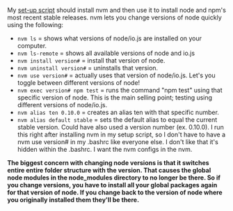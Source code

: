 My [set-up script](https://github.com/dfeagans/setup/blob/master/setup.sh) should install nvm and then use it to install node and npm's most recent stable releases.  nvm lets you change versions of node quickly using the following:

- `nvm ls` = shows what versions of node/io.js are installed on your computer.
- `nvm ls-remote` = shows all available versions of node and io.js
- `nvm install version#` = install that version of node.
- `nvm uninstall version#` = uninstalls that version.
- `nvm use version#` = actually uses that version of node/io.js. Let's you toggle between different versions of node!
- `nvm exec version# npm test` = runs the command "npm test" using that specific version of node. This is the main selling point; testing using different versions of node/io.js.
- `nvm alias ten 0.10.0` = creates an alias ten with that specific number. 
- `nvm alias default stable` = sets the default alias to equal the current stable version. Could have also used a version number (ex. 0.10.0). I run this right after installing nvm in my setup script, so I don't have to have a nvm use version# in my .bashrc like everyone else. I don't like that it's hidden within the .bashrc. I want the nvm configs in the nvm.

**The biggest concern with changing node versions is that it switches entire entire folder structure with the version. That causes the global node modules in the node_modules directory to no longer be there. So if you change versions, you have to install all your global packages again for that version of node. If you change back to the version of node where you originally installed them they'll be there.**
